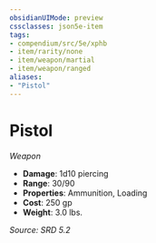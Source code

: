 ```yaml
---
obsidianUIMode: preview
cssclasses: json5e-item
tags:
- compendium/src/5e/xphb
- item/rarity/none
- item/weapon/martial
- item/weapon/ranged
aliases: 
- "Pistol"
---
```

# Pistol
*Weapon*  

- **Damage**: 1d10 piercing
- **Range**: 30/90
- **Properties**: Ammunition, Loading
- **Cost**: 250 gp
- **Weight**: 3.0 lbs.

*Source: SRD 5.2*